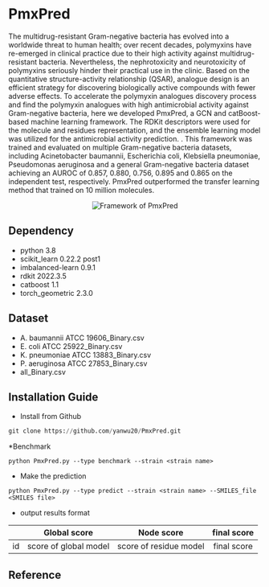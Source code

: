 # PmxPred

The multidrug-resistant Gram-negative bacteria has evolved into a worldwide threat to human health; over recent decades, polymyxins have re-emerged in clinical practice due to their high activity against multidrug-resistant bacteria. Nevertheless, the nephrotoxicity and neurotoxicity of polymyxins seriously hinder their practical use in the clinic. Based on the quantitative structure-activity relationship (QSAR), analogue design is an efficient strategy for discovering biologically active compounds with fewer adverse effects. To accelerate the polymyxin analogues discovery process and find the polymyxin analogues with high antimicrobial activity against Gram-negative bacteria, here we developed PmxPred, a GCN and catBoost-based machine learning framework. The RDKit descriptors were used for the molecule and residues representation, and the ensemble learning model was utilized for the antimicrobial activity prediction. . This framework was trained and evaluated on multiple Gram-negative bacteria datasets, including Acinetobacter baumannii, Escherichia coli, Klebsiella pneumoniae, Pseudomonas aeruginosa and a general Gram-negative bacteria dataset achieving an AUROC of 0.857, 0.880, 0.756, 0.895 and 0.865 on the independent test, respectively. PmxPred outperformed the transfer learning method that trained on 10 million molecules.


<div align=center><img  src ="https://github.com/yanwu20/PmxPred/assets/49023946/ae556954-be44-4552-89c7-0036496b5ef4" alt="Framework of PmxPred"></div>



## Dependency
* python 3.8
* scikit_learn 0.22.2 post1
* imbalanced-learn 0.9.1
* rdkit 2022.3.5
* catboost 1.1
* torch_geometric 2.3.0

## Dataset
* A. baumannii ATCC 19606_Binary.csv
* E. coli ATCC 25922_Binary.csv
* K. pneumoniae ATCC 13883_Binary.csv
* P. aeruginosa ATCC 27853_Binary.csv
* all_Binary.csv



## Installation Guide

*  Install from Github 
```python
git clone https://github.com/yanwu20/PmxPred.git

```


*Benchmark
```
python PmxPred.py --type benchmark --strain <strain name> 
```

* Make the prediction 
```
python PmxPred.py --type predict --strain <strain name> --SMILES_file <SMILES file>  
```



* output results format

||Global score|Node score|final score|
| ---------- | :-----------:  | :-----------: | :-----------: | 
|id|score of global model|score of residue model|final score|

## Reference
  
